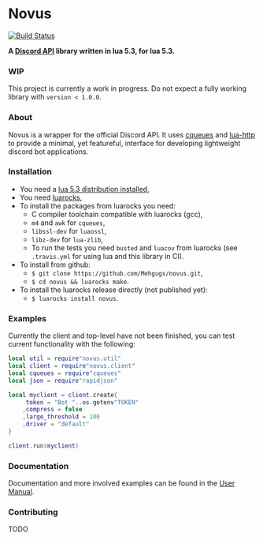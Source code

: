 # Novus #
[![Build Status](https://travis-ci.org/Mehgugs/novus.svg?branch=master)](https://travis-ci.org/Mehgugs/novus)


**A [Discord API][discord] library written in lua 5.3, for lua 5.3.**

### WIP ###
This project is currently a work in progress. Do not expect a fully working 
library with `version < 1.0.0`. 

### About ###
Novus is a wrapper for the official Discord API.
It uses [cqueues] and [lua-http][lua_http] to provide a minimal, yet featureful,
interface for developing lightweight discord bot applications. 

### Installation ###
- You need a [lua 5.3 distribution installed][lua],
- You need [luarocks],
- To install the packages from luarocks you need:
    - C compiler toolchain compatible with luarocks (gcc),
    - `m4` and `awk` for `cqueues`,
    - `libssl-dev` for `luaossl`,
    - `libz-dev` for `lua-zlib`,
    - To run the tests you need `busted` and `luacov` from luarocks (see `.travis.yml` for using lua and this library in CI).
- To install from github:
    - `$ git clone https://github.com/Mehgugs/novus.git`,
    - `$ cd novus && luarocks make`.
- To install the luarocks release directly (not published yet):
    - `$ luarocks install novus`.

### Examples ###

Currently the client and top-level have not been finished,
you can test current functionality with the following:
```lua
local util = require"novus.util"
local client = require"novus.client"
local cqueues = require"cqueues"
local json = require"rapidjson"

local myclient = client.create{
     token = "Bot "..os.getenv"TOKEN"
    ,compress = false
    ,large_threshold = 100 
    ,driver = "default" 
}

client.run(myclient)
```

### Documentation ###

Documentation and more involved examples can be found in the [User Manual](). 

### Contributing ###

TODO

[discord]: https://discordapp.com/developers/docs/intro
[lua]: https://www.lua.org/manual/5.3/

[luarocks]: https://github.com/luarocks/luarocks/wiki/Download
[cqueues]: https://github.com/wahern/cqueues
[lua_http]: https://github.com/daurnimator/lua-http 
